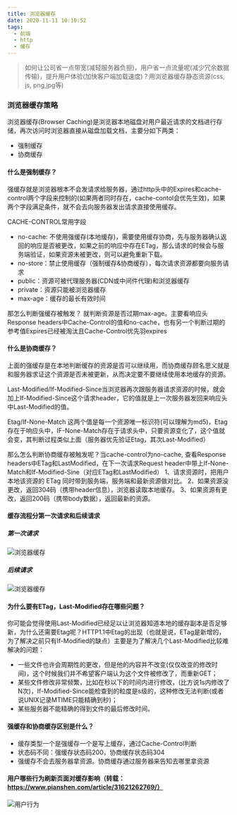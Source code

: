 ```yaml
---
title: 浏览器缓存
date: 2020-11-11 10:10:52
tags:
  - 前端
  - http
  - 缓存
---
```


> 如何让公司省一点带宽(减轻服务器负担)，用户省一点流量呢(减少冗余数据传输)，提升用户体验(加快客户端加载速度)？用浏览器缓存静态资源(css, js, png,jpg等)

### 浏览器缓存策略

浏览器缓存(Browser Caching)是浏览器本地磁盘对用户最近请求的文档进行存储，再次访问时浏览器直接从磁盘加载文档，主要分如下两类：

+ 强制缓存
+ 协商缓存


#### 什么是强制缓存？

强缓存就是浏览器根本不会发请求给服务器，通过http头中的Expires和cache-control两个字段来控制的(如果两者同时存在，cache-contol会优先生效)，如果两个字段满足条件，就不会去向服务器发出请求直接使用缓存。

CACHE-CONTROL常用字段
+ no-cache: 不使用强缓存(本地缓存)，需要使用缓存协商，先与服务器确认返回的响应是否被更改，如果之前的响应中存在ETag，那么请求的时候会与服务端验证，如果资源未被更改，则可以避免重新下载。
+ no-store：禁止使用缓存（强制缓存&协商缓存），每次请求资源都要向服务请求
+ public：资源可被代理服务器(CDN或中间件代理)和浏览器缓存
+ private：资源只能被浏览器缓存
+ max-age：缓存的最长有效时间

那怎么判断强缓存被触发？ 就判断资源是否过期max-age。主要看响应头Response headers中Cache-Control的值和no-cache，也有另一个判断过期的参考值Expires已经被淘汰且Cache-Control优先羽expires

#### 什么是协商缓存？

上面的强缓存是在本地判断缓存的资源是否可以继续用，而协商缓存顾名思义就是和服务器求证这个资源是否未被更新，从而决定要不要继续使用本地缓存的资源。

Last-Modified/If-Modified-Since当浏览器再次跟服务器请求资源的时候，就会加上If-Modified-Since这个请求header，它的值就是上一次服务器发回来响应头中Last-Modified的值。

Etag/If-None-Match 这两个值是每一个资源唯一标识符(可以理解为md5)，Etag存在于响应头中，IF-None-Match存在于请求头中，只要资源变化了，这个值就会变，其判断过程类似上面（服务器优先验证Etag，其次Last-Modified）

那么怎么判断协商缓存被触发呢？当cache-control为no-cache, 查看Response headers中ETag和LastModified，在下一次请求Request header中带上If-None-Match和If-Modified-Sine（对应ETag和LastModified）
1、请求资源时，把用户本地该资源的 ETag 同时带到服务端，服务端和最新资源做对比。
2、如果资源没更改，返回304码（携带header信息），浏览器读取本地缓存。
3、如果资源有更改，返回200码（携带body数据），返回最新的资源。

#### 缓存流程分第一次请求和后续请求

##### 第一次请求

![浏览器缓存](/assets/img/brows-cache-first.png) 


##### 后续请求

![浏览器缓存](/assets/img/browser-cache.png) 

#### 为什么要有ETag，Last-Modified存在哪些问题？

你可能会觉得使用Last-Modified已经足以让浏览器知道本地的缓存副本是否足够新，为什么还需要Etag呢？HTTP1.1中Etag的出现（也就是说，ETag是新增的，为了解决之前只有If-Modified的缺点）主要是为了解决几个Last-Modified比较难解决的问题：

+ 一些文件也许会周期性的更改，但是他的内容并不改变(仅仅改变的修改时间)，这个时候我们并不希望客户端认为这个文件被修改了，而重新GET；
+ 某些文件修改非常频繁，比如在秒以下的时间内进行修改，(比方说1s内修改了N次)，If-Modified-Since能检查到的粒度是s级的，这种修改无法判断(或者说UNIX记录MTIME只能精确到秒)；
+ 某些服务器不能精确的得到文件的最后修改时间。

#### 强缓存和协商缓存区别是什么？

+ 缓存类型一个是强缓存一个是写上缓存，通过Cache-Control判断
+ 状态码不同：强缓存状态码200，协商缓存状态码304
+ 强缓存不会去服务器拿资源。协商缓存通过服务器来告知去哪里拿资源

#### 用户哪些行为刷新页面对缓存影响（转载：https://www.pianshen.com/article/31621262769/）

![用户行为](/assets/img/behavior.jpg) 


